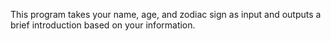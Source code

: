 This program takes your name, age, and zodiac sign as input and outputs a brief introduction based on your information.

